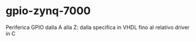 # gpio-zynq-7000
Periferica GPIO dalla A alla Z: dalla specifica in VHDL fino al relativo driver in C
